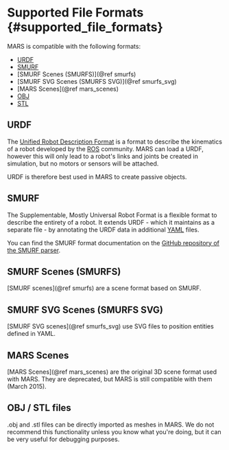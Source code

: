 Supported File Formats {#supported_file_formats}
=======================

MARS is compatible with the following formats:
 - [URDF](http://wiki.ros.org/urdf)
 - [SMURF](http://github.com/rock-simulation/smurf_parser)
 - [SMURF Scenes (SMURFS)](@ref smurfs)
 - [SMURF SVG Scenes (SMURFS SVG)](@ref smurfs_svg)
 - [MARS Scenes](@ref mars_scenes)
 - [OBJ](http://en.wikipedia.org/wiki/Wavefront_.obj_file)
 - [STL](http://en.wikipedia.org/wiki/STL_%28file_format%29)


## URDF

The [Unified Robot Description Format](http://wiki.ros.org/urdf) is a format to describe the kinematics of a robot developed by the [ROS](http://www.ros.org/) community. MARS can load a URDF, however this will only lead to a robot's links and joints be created in simulation, but no motors or sensors will be attached.

URDF is therefore best used in MARS to create passive objects.


## SMURF

The Supplementable, Mostly Universal Robot Format is a flexible format to describe the entirety of a robot. It extends URDF - which it maintains as a separate file - by annotating the URDF data in additional [YAML](http://yaml.org) files.

You can find the SMURF format documentation on the [GitHub repository of the SMURF parser](http://github.com/rock-simulation/smurf_parser).

## SMURF Scenes (SMURFS)

[SMURF scenes](@ref smurfs) are a scene format based on SMURF.

## SMURF SVG Scenes (SMURFS SVG)

[SMURF SVG scenes](@ref smurfs_svg) use SVG files to position entities defined in YAML.

## MARS Scenes

[MARS Scenes](@ref mars_scenes) are the original 3D scene format used with MARS. They are deprecated, but MARS is still compatible with them (March 2015).


## OBJ / STL files

.obj and .stl files can be directly imported as meshes in MARS. We do not recommend this functionality unless you know what you're doing, but it can be very useful for debugging purposes.
